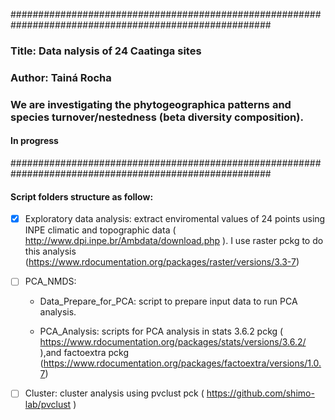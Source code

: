 #######################################################################################################
### Title: Data nalysis of 24 Caatinga sites
### Author: Tainá Rocha
### We are investigating the phytogeographica patterns and species turnover/nestedness (beta diversity composition).
#### In progress
#######################################################################################################

#### Script folders structure as follow:


- [x]  Exploratory data analysis: extract enviromental values of 24 points using INPE climatic and topographic data ( http://www.dpi.inpe.br/Ambdata/download.php ). I      use raster pckg to do this analysis       (https://www.rdocumentation.org/packages/raster/versions/3.3-7)


- [ ]  PCA_NMDS:

    - Data_Prepare_for_PCA: script to prepare input data to run PCA analysis.
    
    - PCA_Analysis: scripts for PCA analysis in stats 3.6.2 pckg ( https://www.rdocumentation.org/packages/stats/versions/3.6.2/ ),and factoextra pckg                     (https://www.rdocumentation.org/packages/factoextra/versions/1.0.7)
    
    
    
    
- [ ]  Cluster:  cluster analysis using pvclust pck ( https://github.com/shimo-lab/pvclust )
